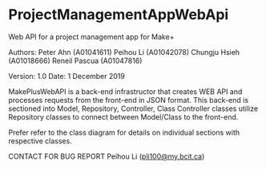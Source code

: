 # ProjectManagementAppWebApi
Web API for a project management app for Make+

Authors:
Peter Ahn (A01041611)
Peihou Li (A01042078)
Chungju Hsieh (A01018666)
Reneil Pascua (A01047816)

Version: 1.0
Date: 1 December 2019

MakePlusWebAPI is a back-end infrastructor that creates WEB API and 
processes requests from the front-end in JSON format.
This back-end is sectioned into Model, Repository, Controller, Class
Controller classes utilize Repository classes to connect between Model/Class to the front-end.

Prefer refer to the class diagram for details on individual sections with respective classes.


CONTACT FOR BUG REPORT
Peihou Li (pli100@my.bcit.ca)
